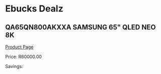 
# Ebucks Dealz
## QA65QN800AKXXA SAMSUNG 65" QLED NEO 8K
[Product Page](https://www.ebucks.com/web/shop/productSelected.do?prodId=1226721997&catId=363628796)

Price: R60000.00

Savings: 


	